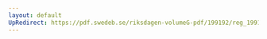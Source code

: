 ```yaml
---
layout: default
UpRedirect: https://pdf.swedeb.se/riksdagen-volumeG-pdf/199192/reg_199192/reg_199192_0998.pdf
---
```

